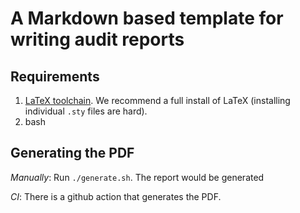 # A Markdown based template for writing audit reports
## Requirements
1. [LaTeX toolchain](https://www.latex-project.org/get/). We recommend a full install of LaTeX (installing individual `.sty` files are hard).
2. bash

## Generating the PDF

*Manually*: Run `./generate.sh`. The report would be generated 

*CI*: There is a github action that generates the PDF.

